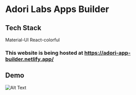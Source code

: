 # Adori Labs Apps Builder

## Tech Stack

Material-UI
React-colorful

### This website is being hosted at https://adori-app-builder.netlify.app/

## Demo

![Alt Text](adori-apps-builder-demo.gif)
